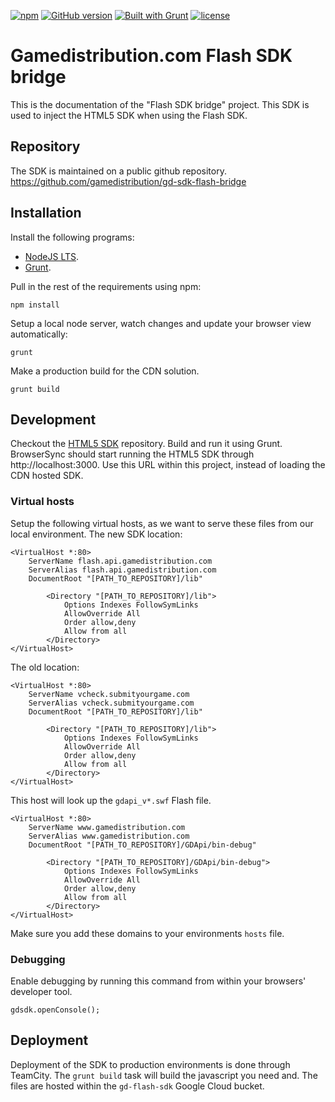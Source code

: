 [![npm](https://img.shields.io/npm/v/npm.svg)](https://nodejs.org/)
[![GitHub version](https://img.shields.io/badge/version-1.0.0-green.svg)](https://github.com/GameDistribution/gd-sdk-flash-bridge/)
[![Built with Grunt](https://cdn.gruntjs.com/builtwith.svg)](http://gruntjs.com/)
[![license](https://img.shields.io/github/license/mashape/apistatus.svg)](https://github.com/GameDistribution/gd-sdk-flash-bridge/blob/master/LICENSE)


# Gamedistribution.com Flash SDK bridge
This is the documentation of the "Flash SDK bridge" project. This SDK is used to inject the HTML5 SDK when using the Flash SDK.

## Repository
The SDK is maintained on a public github repository.
<a href="https://github.com/gamedistribution/gd-sdk-flash-bridge" target="_blank">https://github.com/gamedistribution/gd-sdk-flash-bridge</a>

## Installation
Install the following programs:
* [NodeJS LTS](https://nodejs.org/).
* [Grunt](http://gruntjs.com/).

Pull in the rest of the requirements using npm:
```
npm install
```

Setup a local node server, watch changes and update your browser view automatically:
```
grunt
```

Make a production build for the CDN solution.
```
grunt build
```

## Development
Checkout the <a href="https://github.com/gamedistribution/GD-HTML5" target="_blank">HTML5 SDK</a> repository. Build and run it using Grunt. BrowserSync should start running the HTML5 SDK through http://localhost:3000. Use this URL within this project, instead of loading the CDN hosted SDK.

### Virtual hosts
Setup the following virtual hosts, as we want to serve these files from our local environment.
The new SDK location:
```
<VirtualHost *:80>
    ServerName flash.api.gamedistribution.com
    ServerAlias flash.api.gamedistribution.com
    DocumentRoot "[PATH_TO_REPOSITORY]/lib"

        <Directory "[PATH_TO_REPOSITORY]/lib">
            Options Indexes FollowSymLinks
            AllowOverride All
            Order allow,deny
            Allow from all
        </Directory>
</VirtualHost>
```
The old location:
```
<VirtualHost *:80>
    ServerName vcheck.submityourgame.com
    ServerAlias vcheck.submityourgame.com
    DocumentRoot "[PATH_TO_REPOSITORY]/lib"

        <Directory "[PATH_TO_REPOSITORY]/lib">
            Options Indexes FollowSymLinks
            AllowOverride All
            Order allow,deny
            Allow from all
        </Directory>
</VirtualHost>
```
This host will look up the `gdapi_v*.swf` Flash file.
```
<VirtualHost *:80>
    ServerName www.gamedistribution.com
    ServerAlias www.gamedistribution.com
    DocumentRoot "[PATH_TO_REPOSITORY]/GDApi/bin-debug"

        <Directory "[PATH_TO_REPOSITORY]/GDApi/bin-debug">
            Options Indexes FollowSymLinks
            AllowOverride All
            Order allow,deny
            Allow from all
        </Directory>
</VirtualHost>
```
Make sure you add these domains to your environments `hosts` file.

### Debugging
Enable debugging by running this command from within your browsers' developer tool.
```
gdsdk.openConsole();
```

## Deployment
Deployment of the SDK to production environments is done through TeamCity. The `grunt build` task will build the javascript you need and. The files are hosted within the `gd-flash-sdk` Google Cloud bucket.
